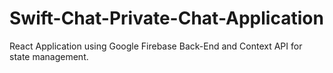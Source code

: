 # Swift-Chat-Private-Chat-Application
React Application using Google Firebase Back-End and Context API for state management.

